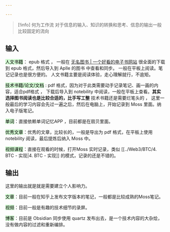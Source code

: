 ```yaml
---

---
```


>[!info] 何为工作流
>对于信息的输入、知识的转换和思考、信息的输出一般比较固定的流向


## 输入

<mark style="background: #BBFABBA6;">人文书籍</mark>： epub 格式 ， 一般在 [无名图书 | 一个好看的电子书网站](https://www.book123.info/) 很全面的下载到 epub 格式，然后导入到 Aplle 的图书 中查看和同步。 一般在平板上阅读。笔记记录也是很方便的。
人文书籍主要是阅读体验，走心理解就行，不逾矩。

<mark style="background: #BBFABBA6;">技术书籍/论文/文档</mark> : pdf 格式，因为对于此类需要动手记录笔记、画一画的内容，适合pdf格式 ， 下载后导入到 notebility 中阅读，一般在平板上查看。**其实选择图书阅读也是比较合适的，比手写工整** 
技术书籍还是需要烂笔头的 ， 这里一般最后的学习内容会先过一遍之后，然后在电脑上，开始记录到 Moss 里面。纳入电子版笔记。

<mark style="background: #BBFABBA6;">单词</mark>：直接依赖单词记忆APP ，目前都是在扇贝里面。

<mark style="background: #BBFABBA6;">优秀文章</mark>：优秀的文章，比较长的，一般是导出为 pdf 格式，在平板上使用 notebility 阅读，最后提炼后纳入 Moss 中。

<mark style="background: #BBFABBA6;">视频课程</mark>：直接在观看的时候，打开Moss 实时记录，类似 [[../Web3/BTC/4. BTC - 实现|4. BTC - 实现]] 的模式，记录的还是不错的。

## 输出

这里的输出就是就是需要建立个人影响力。

<mark style="background: #BBFABBA6;">文章</mark>：目前一般在知乎上发布文字版本的笔记，一般都是比较成熟的Moss笔记。

<mark style="background: #BBFABBA6;">视频</mark>：目前一般是有趣的技术细节的录屏。

<mark style="background: #BBFABBA6;">博客</mark>：目前是 Obsidian 同步使用 quartz 发布出去，是一个技术内容的大杂烩，没有做内容的过滤和重新编排。